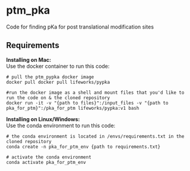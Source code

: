 # ptm_pka
Code for finding pKa for post translational modification sites

## Requirements
**Installing on Mac:** </br>
Use the docker container to run this code:
```
# pull the ptm_pypka docker image
docker pull docker pull lifeworks/pypka

#run the docker image as a shell and mount files that you'd like to run the code on & the cloned repository
docker run -it -v "{path to files}":/input_files -v "{path to pka_for_ptm}":/pka_for_ptm lifeworks/pypka:v1 bash
```

**Installing on Linux/Windows:** </br>
Use the conda environment to run this code:
```
# the conda environment is located in /envs/requirements.txt in the cloned repository
conda create -n pka_for_ptm_env {path to requirements.txt}

# activate the conda environment
conda activate pka_for_ptm_env
```

